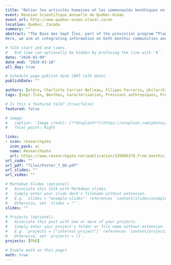 ```yaml
---
title: "Relier les activités humaines et les communautés benthiques en zone industrielle-portuaire : quel est l’état des écosystèmes ?"
event: Réunion Scientifique Annuelle de Québec-Océan
event_url: http://www.quebec-ocean.ulaval.ca/en
location: Québec, Canada
summary: ""
abstract: "The Baie des Sept Îles, part of the provincial program “Plan Nord”, hosts one of the largest deep water ports in North America. Many human activities (e.g. fisheries, ore transformation) occur in the bay, which can affect natural ecosystems and potentially modify services they provide. As coastal ecosystems rank among the most vulnerable ecosystems, benthic communities are an ideal marker of ecosystem status.
Here, we aim at integrating information on both benthic communities and potential drivers of impacts to monitor the ecosystem status and to identify management actions. We present the results of a multi-approach study that a) characterized different ecological components in the bay, b) assessed the overall environmental status and c) detected effects of multiple drivers on benthic species. With this study, we provide an integrative framework to monitor the status of coastal benthic ecosystems and pave the way to inform managers on actionable policies in industrial harbour areas. [Best Poster Award]"

# Talk start and end times.
#   End time can optionally be hidden by prefixing the line with `#`.
date: "2020-03-09"
date_end: "2020-03-10"
all_day: true

# Schedule page publish date (NOT talk date).
publishDate: ""

authors: [eldre, Charlotte Carrier-Belleau, Filippo Ferrario, philarch]
tags: [Sept-Îles, Benthos, Caractérisation, Pressions anthropiques, Prédiction, Indicateurs]

# Is this a featured talk? (true/false)
featured: false

# image:
#   caption: 'Image credit: [**Unsplash**](https://unsplash.com/photos/bzdhc5b3Bxs)'
#   focal_point: Right

links:
- icon: researchgate
  icon_pack: ai
  name: ResearchGate
  url: https://www.researchgate.net/publication/339886378_From_benthic_communities_to_multiple_drivers_an_integrated_multi-approach_study_of_the_Baie_des_Sept_Iles
url_code: ""
url_pdf: "files/Poster_7_QO.pdf"
url_slides: ""
url_video: ""

# Markdown Slides (optional).
#   Associate this talk with Markdown slides.
#   Simply enter your slide deck's filename without extension.
#   E.g. `slides = "example-slides"` references `content/slides/example-slides.md`.
#   Otherwise, set `slides = ""`.
slides: ""

# Projects (optional).
#   Associate this post with one or more of your projects.
#   Simply enter your project's folder or file name without extension.
#   E.g. `projects = ["internal-project"]` references `content/project/deep-learning/index.md`.
#   Otherwise, set `projects = []`.
projects: [PhD]

# Enable math on this page?
math: true
---
```

